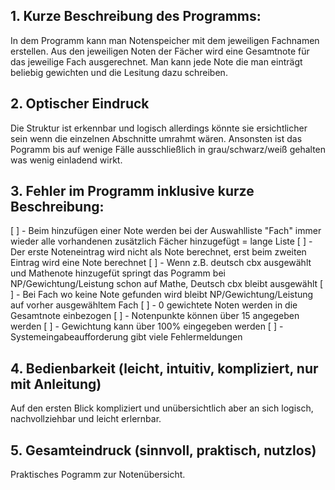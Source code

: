 ## 1.	Kurze Beschreibung des Programms:
In dem Programm kann man Notenspeicher mit dem jeweiligen Fachnamen erstellen. Aus den jeweiligen Noten der Fächer wird eine Gesamtnote für das jeweilige Fach ausgerechnet. Man kann jede Note die man einträgt beliebig gewichten und die Lesitung dazu schreiben.

## 2.	Optischer Eindruck
Die Struktur ist erkennbar und logisch allerdings könnte sie ersichtlicher sein wenn die einzelnen Abschnitte umrahmt wären. Ansonsten ist das Pogramm bis auf wenige Fälle ausschließlich in grau/schwarz/weiß gehalten was wenig einladend wirkt.

## 3.	Fehler im Programm inklusive kurze Beschreibung:
[ ] - Beim hinzufügen einer Note werden bei der Auswahlliste "Fach" immer wieder alle vorhandenen zusätzlich Fächer hinzugefügt = 
  lange Liste
[ ] - Der erste Noteneintrag wird nicht als Note berechnet, erst beim zweiten Eintrag wird eine Note berechnet
[ ] - Wenn z.B. deutsch cbx ausgewählt und Mathenote hinzugefüt springt das Pogramm bei NP/Gewichtung/Leistung schon auf Mathe, 
  Deutsch cbx bleibt ausgewählt
[ ] - Bei Fach wo keine Note gefunden wird bleibt NP/Gewichtung/Leistung auf vorher ausgewähltem Fach
[ ] - 0 gewichtete Noten werden in die Gesamtnote einbezogen
[ ] - Notenpunkte können über 15 angegeben werden
[ ] - Gewichtung kann über 100% eingegeben werden
[ ] - Systemeingabeaufforderung gibt viele Fehlermeldungen

## 4.	Bedienbarkeit (leicht, intuitiv, kompliziert, nur mit Anleitung)
Auf den ersten Blick kompliziert und unübersichtlich aber an sich logisch, nachvollziehbar und leicht erlernbar. 

## 5.	Gesamteindruck (sinnvoll, praktisch, nutzlos)
Praktisches Pogramm zur Notenübersicht.
